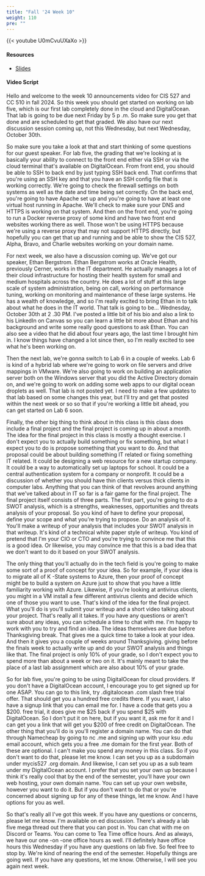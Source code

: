 ```yaml
---
title: "Fall '24 Week 10"
weight: 110
pre: ""
---
```


{{< youtube U0mCvuUXaXo >}}

#### Resources

* <a href="slides" target="_blank">Slides</a>

#### Video Script

Hello and welcome to the week 10 announcements video for CIS 527 and CC 510 in fall 2024. So this week you should get started on working on lab five, which is our first lab completely done in the cloud and DigitalOcean. That lab is going to be due next Friday by 5 p .m. So make sure you get that done and are scheduled to get that graded. We also have our next discussion session coming up, not this Wednesday, but next Wednesday, October 30th. 

So make sure you take a look at that and start thinking of some questions for our guest speaker. For lab five, the grading that we're looking at is basically your ability to connect to the front end either via SSH or via the cloud terminal that's available on DigitalOcean. From front end, you should be able to SSH to back end by just typing SSH back end. That confirms that you're using an SSH key and that you have an SSH config file that is working correctly. We're going to check the firewall settings on both systems as well as the date and time being set correctly. On the back end, you're going to have Apache set up and you're going to have at least one virtual host running in Apache. We'll check to make sure your DNS and HTTPS is working on that system. And then on the front end, you're going to run a Docker reverse proxy of some kind and have two front end websites working there as well. Those won't be using HTTPS because we're using a reverse proxy that may not support HTTPS directly, but hopefully you can get that up and running and be able to show the CIS 527, Alpha, Bravo, and Charlie websites working on your domain name. 

For next week, we also have a discussion coming up. We've got our speaker, Ethan Bergstrom. Ethan Bergstrom works at Oracle Health, previously Cerner, works in the IT department. He actually manages a lot of their cloud infrastructure for hosting their health system for small and medium hospitals across the country. He does a lot of stuff at this large scale of system administration, being on call, working on performance tuning, working on monitoring and maintenance of these large systems. He has a wealth of knowledge, and so I'm really excited to bring Ethan in to talk about what he does in the IT world. That talk is going to be... Wednesday, October 30th at 2 .30 PM. I've posted a little bit of his bio and also a link to his LinkedIn on Canvas so you can learn a little bit more about Ethan and his background and write some really good questions to ask Ethan. You can also see a video that he did about four years ago, the last time I brought him in. I know things have changed a lot since then, so I'm really excited to see what he's been working on. 

Then the next lab, we're gonna switch to Lab 6 in a couple of weeks. Lab 6 is kind of a hybrid lab where we're going to work on file servers and drive mappings in VMware. We're also going to work on building an application server both on the Windows server that you did the Active Directory domain on, and we're going to work on adding some web apps to our digital ocean droplets as well. That lab is not posted yet. I need to make a few updates to that lab based on some changes this year, but I'll try and get that posted within the next week or so so that if you're working a little bit ahead, you can get started on Lab 6 soon. 

Finally, the other big thing to think about in this class is this class does include a final project and the final project is coming up in about a month. The idea for the final project in this class is mostly a thought exercise. I don't expect you to actually build something or fix something, but what I expect you to do is propose something that you want to do. And that proposal could be about building something IT related or fixing something IT related. It could be designing a web resource for a new startup company. It could be a way to automatically set up laptops for school. It could be a central authentication system for a company or nonprofit. It could be a discussion of whether you should have thin clients versus thick clients in computer labs. Anything that you can think of that revolves around anything that we've talked about in IT so far is a fair game for the final project. The final project itself consists of three parts. The first part, you're going to do a SWOT analysis, which is a strengths, weaknesses, opportunities and threats analysis of your proposal. So you kind of have to define your proposal, define your scope and what you're trying to propose. Do an analysis of it. You'll make a writeup of your analysis that includes your SWOT analysis in that writeup. It's kind of a technical white paper style of writeup. You kind of pretend that I'm your CIO or CTO and you're trying to convince me that this is a good idea. Or likewise, you may convince me that this is a bad idea that we don't want to do it based on your SWOT analysis. 

The only thing that you'll actually do in the tech field is you're going to make some sort of a proof of concept for your idea. So for example, if your idea is to migrate all of K -State systems to Azure, then your proof of concept might be to build a system on Azure just to show that you have a little familiarity working with Azure. Likewise, if you're looking at antivirus clients, you might in a VM install a few different antivirus clients and decide which one of those you want to use. That's kind of the idea for the final project. What you'll do is you'll submit your writeup and a short video talking about your project. That's really all it takes. If you have any questions or aren't sure about any ideas, you can schedule a time to chat with me. I'm happy to work with you to try and find an idea. The ideas themselves are due before Thanksgiving break. That gives me a quick time to take a look at your idea. And then it gives you a couple of weeks around Thanksgiving. giving before the finals week to actually write up and do your SWOT analysis and things like that. The final project is only 10% of your grade, so I don't expect you to spend more than about a week or two on it. It's mainly meant to take the place of a last lab assignment which are also about 10% of your grade. 

So for lab five, you're going to be using DigitalOcean for cloud providers. If you don't have a DigitalOcean account, I encourage you to get signed up for one ASAP. You can go to this link, try .digitalocean .com slash free trial offer. That should get you a hundred free credits there. If you want, I also have a signup link that you can email me for. I have a code that gets you a $200. free trial, it does give me $25 back if you spend $25 with DigitalOcean. So I don't put it on here, but if you want it, ask me for it and I can get you a link that will get you $200 of free credit on DigitalOcean. The other thing that you'll do is you'll register a domain name. You can do that through Namecheap by going to nc .me and signing up with your ksu .edu email account, which gets you a free .me domain for the first year. Both of these are optional. I can't make you spend any money in this class. So if you don't want to do that, please let me know. I can set you up as a subdomain under mycis527 .org domain. And likewise, I can set you up as a sub team under my DigitalOcean account. I prefer that you set your own up because I think it's really cool that by the end of the semester, you'll have your own web hosting, your own domain name. You can set up your own website, however you want to do it. But if you don't want to do that or you're concerned about signing up for any of these things, let me know. And I have options for you as well. 

So that's really all I've got this week. If you have any questions or concerns, please let me know. I'm available on ed discussion. There's already a lab five mega thread out there that you can post in. You can chat with me on Discord or Teams. You can come to Tea Time office hours. And as always, we have our one -on -one office hours as well. I'll definitely have office hours this Wednesday if you have any questions on lab five. So feel free to stop by. We're kind of nearing the end of the semester. Hopefully things are going well. If you have any questions, let me know. Otherwise, I will see you again next week. 
